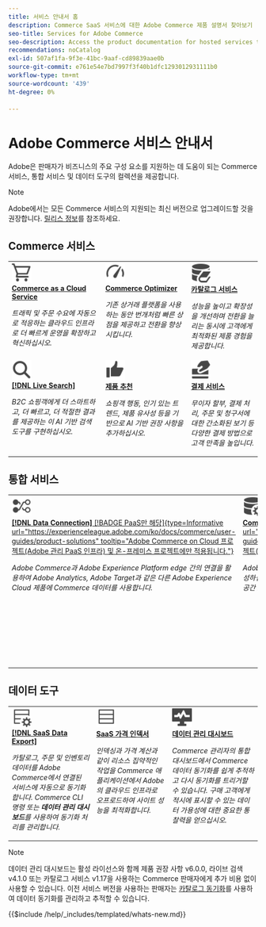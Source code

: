 ```yaml
---
title: 서비스 안내서 홈
description: Commerce SaaS 서비스에 대한 Adobe Commerce 제품 설명서 찾아보기
seo-title: Services for Adobe Commerce
seo-description: Access the product documentation for hosted services that help Adobe Commerce merchants support key components of their business.
recommendations: noCatalog
exl-id: 507af1fa-9f3e-41bc-9aaf-cd89839aae0b
source-git-commit: e761e54e7bd7997f3f40b1dfc1293012931111b0
workflow-type: tm+mt
source-wordcount: '439'
ht-degree: 0%

---
```


# Adobe Commerce 서비스 안내서

Adobe은 판매자가 비즈니스의 주요 구성 요소를 지원하는 데 도움이 되는 Commerce 서비스, 통합 서비스 및 데이터 도구의 컬렉션을 제공합니다.

>[!NOTE]
>
>Adobe에서는 모든 Commerce 서비스의 지원되는 최신 버전으로 업그레이드할 것을 권장합니다. [릴리스 정보](release-notes-all.md)를 참조하세요.

## Commerce 서비스

<table style="table-layout:fixed">
<tr style="border: 0;">
   <td valign="top">
      <a href="../cloud-service/overview.md">
      <img alt="클라우드" src="../assets/icons/shopping-cart.svg" width="40">
      </a>
      <div>
         <a href="../cloud-service/overview.md">
         <strong>Commerce as a Cloud Service</strong>
         </a>
      </div>
      <p>
         <em>트래픽 및 주문 수요에 자동으로 적응하는 클라우드 인프라로 더 빠르게 운영을 확장하고 혁신하십시오.</em>
      </p>
   </td>
   <td valign="top">
      <a href="../optimizer/overview.md">
      <img alt="최적화" src="../assets/icons/gauge4.svg" width="40">
      </a>
      <div>
         <a href="../optimizer/overview.md">
         <strong>Commerce Optimizer</strong>
         </a>
      </div>
      <p>
         <em>기존 상거래 플랫폼을 사용하는 동안 번개처럼 빠른 상점을 제공하고 전환을 향상시킵니다.</em>
      </p>
   </td>
   <td valign="top">
      <a href="../catalog-service/overview.md">
      <img alt="연결된 서비스에 대한 카탈로그 데이터" src="../assets/icons/DataBook.svg" width="40">
      </a>
      <div>
         <a href="../catalog-service/overview.md">
         <strong>카탈로그 서비스</strong>
         </a>
      </div>
      <p>
         <em>성능을 높이고 확장성을 개선하며 전환을 늘리는 동시에 고객에게 최적화된 제품 경험을 제공합니다.</em>
      </p>
   </td>
</tr>
<tr style="border: 0;">
   <td valign="top">
      <a href="../live-search/overview.md">
      <img alt="검색" src="../assets/icons/Magnify.svg" width="40">
      </a>
      <div>
         <a href="../live-search/overview.md">
         <strong>[!DNL Live Search]</strong>
         </a>
      </div>
      <p>
         <em>B2C 쇼핑객에게 더 스마트하고, 더 빠르고, 더 적절한 결과를 제공하는 이 AI 기반 검색 도구를 구현하십시오.</em>
      </p>
   </td>
   <td valign="top">
      <a href="../product-recommendations/overview.md">
      <img alt="엄지손가락 위로" src="../assets/icons/ThumbUp.svg" width="40">
      </a>
      <div>
         <a href="../product-recommendations/overview.md">
         <strong>제품 추천</strong>
         </a>
      </div>
      <p>
         <em>쇼핑객 행동, 인기 있는 트렌드, 제품 유사성 등을 기반으로 AI 기반 권장 사항을 추가하십시오.</em>
      </p>
   </td>
   <td valign="top">
      <a href="../payment-services/guide-overview.md">
      <img alt="신용 카드 결제" src="../assets/icons/CreditCard.svg" width="40">
      </a>
      <div>
         <a href="../payment-services/guide-overview.md">
         <strong>결제 서비스</strong>
         </a>
      </div>
      <p>
         <em>무이자 할부, 결제 처리, 주문 및 청구서에 대한 간소화된 보기 등 다양한 결제 방법으로 고객 만족을 높입니다.</em>
      </p>
   </td>
</tr>
</table>

## 통합 서비스

<table style="table-layout:fixed">
<tr style="border: 0;">
   <td valign="top">
      <a href="../data-connection/overview.md">
      <img alt="플랫폼으로 데이터 전송" src="../assets/icons/TransferToPlatform.svg" width="40">
      </a>
      <div>
         <a href="../data-connection/overview.md">
         <strong>[!DNL Data Connection]</strong> [!BADGE PaaS만 해당]{type=Informative url="https://experienceleague.adobe.com/ko/docs/commerce/user-guides/product-solutions" tooltip="Adobe Commerce on Cloud 프로젝트(Adobe 관리 PaaS 인프라) 및 온-프레미스 프로젝트에만 적용됩니다."}
         </a>
      </div>
      <p>
         <em>Adobe Commerce과 Adobe Experience Platform edge 간의 연결을 활용하여 Adobe Analytics, Adobe Target과 같은 다른 Adobe Experience Cloud 제품에 Commerce 데이터를 사용합니다.</em>
      </p>
   </td>
   <td valign="top">
      <a href="../landing/saas.md">
      <img alt="엄지손가락 위로" src="../assets/icons/DataSetting.svg" width="40">
      </a>
      <div>
          <a href="../landing/saas.md">
         <strong>Commerce 서비스 커넥터</strong> [!BADGE PaaS 전용]{type=Informative url="https://experienceleague.adobe.com/ko/docs/commerce/user-guides/product-solutions" tooltip="Adobe Commerce on Cloud 프로젝트(Adobe 관리 PaaS 인프라) 및 온-프레미스 프로젝트에만 적용됩니다."}
         </a>
      </div>
      <p>
         <em>Adobe Commerce과 연결된 서비스 간에 보안 통신을 사용하도록 인증을 구성하십시오. 각 환경에 대해 Commerce 서비스 데이터 저장소에 대한 데이터 공간 ID를 지정하십시오.</em>
      </p>
   </td>
   <td valign="top">
      <a href="../aem-assets-integration/overview.md">
      <img alt="비주얼" src="../assets/icons/images.svg" width="40">
      </a>
      <div>
          <a href="../aem-assets-integration/overview.md">
         <strong>AEM Assets 통합</strong>
         </a>
      </div>
      <p>
         <em>리치 미디어 콘텐츠를 관리하기 위해 Adobe Experience Manager과 통합된 시스템을 사용하여 디지털 에셋 관리를 간소화합니다.</em>
      </p>
   </td>
</tr>
</table>

## 데이터 도구

<table style="table-layout:fixed">
<tr style="border: 0;">
   <td valign="top">
       <a href="../data-export/overview.md">
      <img alt="SaaS 데이터 내보내기 피드 관리" src="../assets/icons/FeedManagement.svg" width="40">
      </a>
      <div>
         <a href="../data-export/overview.md">
         <strong>[!DNL SaaS Data Export]</strong>
         </a>
      </div>
      <p>
         <em>카탈로그, 주문 및 인벤토리 데이터를 Adobe Commerce에서 연결된 서비스에 자동으로 동기화합니다. Commerce CLI 명령 또는 <strong>데이터 관리 대시보드</strong>를 사용하여 동기화 처리를 관리합니다.</em>
      </p>
   </td>
   <td valign="top">
      <a href="../price-index/price-indexing.md">
      <img alt="제품 가격 피드" src="../assets/icons/Feed.svg" width="40">
      </a>
      <div>
          <a href="../price-index/price-indexing.md">
         <strong>SaaS 가격 인덱서</strong>
         </a>
      </div>
      <p>
         <em>인덱싱과 가격 계산과 같이 리소스 집약적인 작업을 Commerce 애플리케이션에서 Adobe의 클라우드 인프라로 오프로드하여 사이트 성능을 최적화합니다.</em>
      </p>
   </td>
   <td valign="top">
      <a href="https://experienceleague.adobe.com/ko/docs/commerce-admin/systems/data-transfer/data-dashboard" target="_blank">
      <img alt="데이터 동기화 모니터링" src="../assets/icons/Monitoring.svg" width="40">
      </a>
      <div>
          <a href="https://experienceleague.adobe.com/ko/docs/commerce-admin/systems/data-transfer/data-dashboard" target="_blank">
         <strong>데이터 관리 대시보드</strong>
         </a>
      </div>
      <p>
         <em>Commerce 관리자의 통합 대시보드에서 Commerce 데이터 동기화를 쉽게 추적하고 다시 동기화를 트리거할 수 있습니다. 구매 고객에게 적시에 표시할 수 있는 데이터 가용성에 대한 중요한 통찰력을 얻으십시오.</em>
      </p>
   </td>
</table>

>[!NOTE]
>
>데이터 관리 대시보드는 활성 라이선스와 함께 제품 권장 사항 v6.0.0, 라이브 검색 v4.1.0 또는 카탈로그 서비스 v1.17을 사용하는 Commerce 판매자에게 추가 비용 없이 사용할 수 있습니다. 이전 서비스 버전을 사용하는 판매자는 [카탈로그 동기화](../landing/catalog-sync.md)를 사용하여 데이터 동기화를 관리하고 추적할 수 있습니다.

{{$include /help/_includes/templated/whats-new.md}}

<!-- Last updated from includes: 2025-09-08 14:32:40 -->
